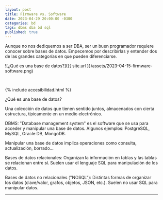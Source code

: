 ```yaml
---
layout: post
title: Firmware vs. Software
date: 2023-04-29 20:00:00 -0300
categories: bd
tags: dbms dba bd sql
published: true
---
```


Aunque no nos dediquemos a ser DBA, ser un buen programador requiere conocer sobre bases de datos. Empecemos por describirlas y entender dos de las grandes categorías en que pueden diferenciarse.


![¿Qué es una base de datos?]({{ site.url }}/assets/2023-04-15-firmware-software.png)


&nbsp;

{% include accesibilidad.html %}

¿Qué es una base de datos?

Una colección de datos que tienen sentido juntos, almacenados con cierta estructura, típicamente en un medio electrónico.

DBMS: "Database management system" es el software que se usa para acceder y manipular una base de datos. Algunos ejemplos: PostgreSQL, MySQL, Oracle DB, MongoDB.

Manipular una base de datos implica operaciones como consulta, actualización, borrado…

Bases de datos relacionales: Organizan la información en tablas y las tablas se relacionan entre sí. Suelen usar el lenguaje SQL para manipulación de los datos.

Bases de datos no relacionales ("NOSQL"): Distintas formas de organizar los datos (clave/valor, grafos, objetos, JSON, etc.). Suelen no usar SQL para manipular datos.

</div></details>



<hr />
